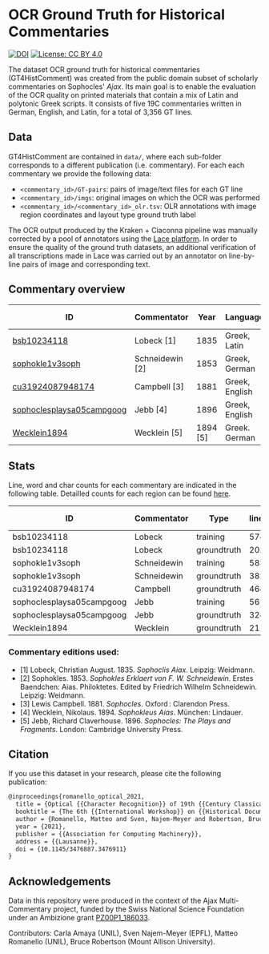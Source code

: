 # OCR Ground Truth for Historical Commentaries

[![DOI](https://zenodo.org/badge/365153616.svg)](https://zenodo.org/badge/latestdoi/365153616)
[![License: CC BY 4.0](https://img.shields.io/badge/License-CC%20BY%204.0-lightgrey.svg)](https://creativecommons.org/licenses/by/4.0/)

The dataset OCR ground truth for historical commentaries (GT4HistComment) was created from the public domain subset of scholarly commentaries on Sophocles' *Ajax*. Its main goal is to enable the evaluation of the OCR quality on printed materials that contain a mix of Latin and polytonic Greek scripts. It consists of five 19C commentaries written in German, English, and Latin, for a total of 3,356 GT lines.

## Data

GT4HistComment are contained in `data/`, where each sub-folder corresponds to a different publication (i.e. commentary). For each each commentary we provide the following data:
- `<commentary_id>/GT-pairs`: pairs of image/text files for each GT line
- `<commentary_id>/imgs`: original images on which the OCR was performed
- `<commentary_id>/<commentary_id>_olr.tsv`: OLR annotations with image region coordinates and layout type ground truth label

The OCR output produced by the Kraken + Ciaconna pipeline was manually corrected by a pool of annotators using the [Lace platform](https://github.com/brobertson/Lace2/). In order to ensure the quality of the ground truth datasets, an additional verification of all transcriptions made in Lace was carried out by an annotator on line-by-line pairs of image and corresponding text.



## Commentary overview


|        ID     | Commentator     | Year | Languages | Image source | Line example |
|---------------|-----------------|------|-----------|--------------|--------------|
| [bsb10234118](./data/bsb10234118/)   | Lobeck [1]      | 1835 | Greek, Latin |[BSB](http://mdz-nbn-resolving.de/urn:nbn:de:bvb:12-bsb10234118-7)      | ![](data/bsb10234118/GT-pairs/bsb10234118_0096_28.png)|
|[sophokle1v3soph](data/sophokle1v3soph)| Schneidewin [2] | 1853  | Greek, German | [Internet Archive](https://archive.org/details/sophokle1v3soph/page/n49/mode/2up) | ![](data/sophokle1v3soph/GT-pairs/sophokle1v3soph_0140_30.png)|
| [cu31924087948174](./data/cu31924087948174/) | Campbell [3]    | 1881  | Greek, English | [Internet Archive]( https://archive.org/details/cu31924087948174) | ![](data/cu31924087948174/GT-pairs/cu31924087948174_0063_70.png) |
| [sophoclesplaysa05campgoog](./data/sophoclesplaysa05campgoog/) |Jebb [4] | 1896  | Greek, English | [Internet Archive](https://archive.org/details/sophoclesplaysa05campgoog) | ![](data/sophoclesplaysa05campgoog/GT-pairs/sophoclesplaysa05campgoog_0136_55.png) |
| [Wecklein1894](data/Wecklein1894/)  | Wecklein [5]  | 1894 [5] | Greek. German | internal | ![](data/Wecklein1894/GT-pairs/Wecklein1894_0087_6.png) |  

## Stats

Line, word and char counts for each commentary are indicated in the following table. Detailled counts for each region can be found [here](https://docs.google.com/spreadsheets/d/1BxtB38WbB1fFplp5mVncfHPH77Z5Z3dZT_0akFTxr0E/edit?usp=sharing).

| ID  | Commentator | Type | lines | words | all chars | greek chars|
|-------------|-------------|---------------------------|----------------|------|-------|-------|
| bsb10234118 | Lobeck | training |   574   | 2943  | 16081 | 5344  |
| bsb10234118 | Lobeck | groundtruth | 202   | 1491  | 7917  | 2786  |
| sophokle1v3soph | Schneidewin | training |   583   | 2970  | 16112 | 3269  |
| sophokle1v3soph | Schneidewin |   groundtruth        |  382   | 1599  | 8436  | 2191  |
| cu31924087948174 | Campbell    | groundtruth          | 464   | 2987  | 14291 | 3566  |
| sophoclesplaysa05campgoog| Jebb        | training |   561   | 4102  | 19141 | 5314  |
| sophoclesplaysa05campgoog | Jebb | groundtruth | 324   | 2418  | 10986 | 2805  |
| Wecklein1894 | Wecklein | groundtruth |  211   | 1912  | 9556  | 3268  |

### Commentary editions used:

- [1] Lobeck, Christian August. 1835. *Sophoclis Aiax*. Leipzig: Weidmann.
- [2] Sophokles. 1853. *Sophokles Erklaert von F. W. Schneidewin*. Erstes Baendchen: Aias. Philoktetes. Edited by Friedrich Wilhelm Schneidewin. Leipzig: Weidmann.
- [3] Lewis Campbell. 1881. *Sophocles*. Oxford : Clarendon Press.
- [4] Wecklein, Nikolaus. 1894. *Sophokleus Aias*. München: Lindauer.
- [5] Jebb, Richard Claverhouse. 1896. *Sophocles: The Plays and Fragments*. London: Cambridge University Press.

## Citation

If you use this dataset in your research, please cite the following publication:

```latex
@inproceedings{romanello_optical_2021,
  title = {Optical {{Character Recognition}} of 19th {{Century Classical Commentaries}}: The {{Current State}} of {{Affairs}}},
  booktitle = {The 6th {{International Workshop}} on {{Historical Document Imaging}} and {{Processing}} ({{HIP}} '21)},
  author = {Romanello, Matteo and Sven, Najem-Meyer and Robertson, Bruce},
  year = {2021},
  publisher = {{Association for Computing Machinery}},
  address = {{Lausanne}},
  doi = {10.1145/3476887.3476911}
}
```

## Acknowledgements

Data in this repository were produced in the context of the Ajax Multi-Commentary project, funded by the Swiss National Science Foundation under an Ambizione grant [PZ00P1\_186033](http://p3.snf.ch/project-186033).

Contributors: Carla Amaya (UNIL), Sven Najem-Meyer (EPFL), Matteo Romanello (UNIL), Bruce Robertson (Mount Allison University).
